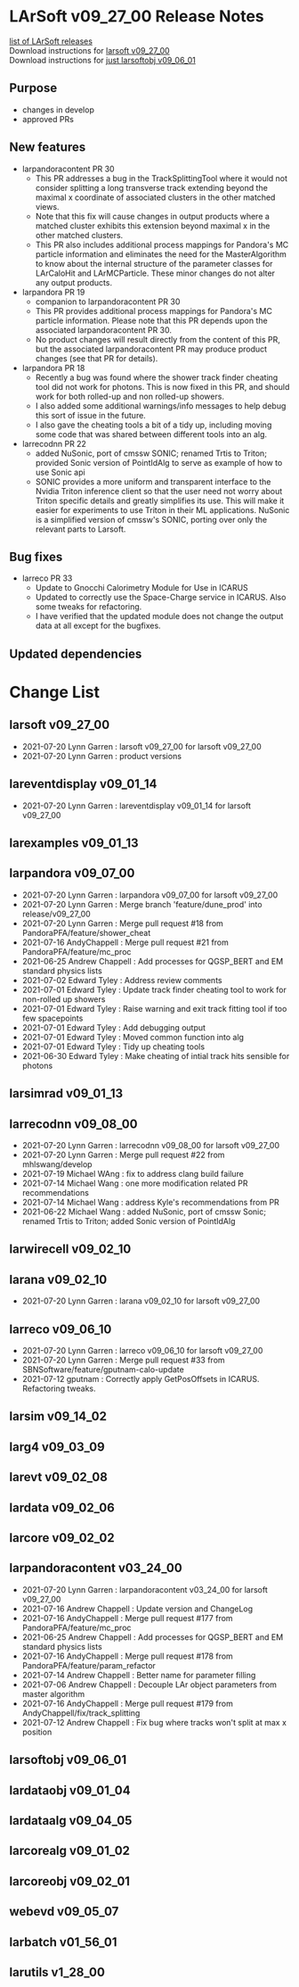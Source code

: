 # LArSoft v09_27_00 Release Notes



[list of LArSoft releases](LArSoft_release_list)  
Download instructions for [larsoft v09_27_00](http://scisoft.fnal.gov/scisoft/bundles/larsoft/v09_27_00/larsoft-v09_27_00.html)  
Download instructions for [just larsoftobj v09_06_01](http://scisoft.fnal.gov/scisoft/bundles/larsoftobj/v09_06_01/larsoftobj-v09_06_01.html)

## Purpose

-   changes in develop
-   approved PRs

## New features

-   larpandoracontent PR 30
    -   This PR addresses a bug in the TrackSplittingTool where it would not consider splitting a long transverse track extending beyond the maximal x coordinate of associated clusters in the other matched views.
    -   Note that this fix will cause changes in output products where a matched cluster exhibits this extension beyond maximal x in the other matched clusters.
    -   This PR also includes additional process mappings for Pandora's MC particle information and eliminates the need for the MasterAlgorithm to know about the internal structure of the parameter classes for LArCaloHit and LArMCParticle. These minor changes do not alter any output products.
-   larpandora PR 19
    -   companion to larpandoracontent PR 30
    -   This PR provides additional process mappings for Pandora's MC particle information. Please note that this PR depends upon the associated larpandoracontent PR 30.
    -   No product changes will result directly from the content of this PR, but the associated larpandoracontent PR may produce product changes (see that PR for details).
-   larpandora PR 18
    -   Recently a bug was found where the shower track finder cheating tool did not work for photons. This is now fixed in this PR, and should work for both rolled-up and non rolled-up showers.
    -   I also added some additional warnings/info messages to help debug this sort of issue in the future.
    -   I also gave the cheating tools a bit of a tidy up, including moving some code that was shared between different tools into an alg.
-   larrecodnn PR 22
    -   added NuSonic, port of cmssw SONIC; renamed Trtis to Triton; provided Sonic version of PointIdAlg to serve as example of how to use Sonic api
    -   SONIC provides a more uniform and transparent interface to the Nvidia Triton inference client so that the user need not worry about Triton specific details and greatly simplifies its use. This will make it easier for experiments to use Triton in their ML applications. NuSonic is a simplified version of cmssw's SONIC, porting over only the relevant parts to Larsoft.

## Bug fixes

-   larreco PR 33
    -   Update to Gnocchi Calorimetry Module for Use in ICARUS
    -   Updated to correctly use the Space-Charge service in ICARUS. Also some tweaks for refactoring.
    -   I have verified that the updated module does not change the output data at all except for the bugfixes.

## Updated dependencies

# Change List

## larsoft v09_27_00

-   2021-07-20 Lynn Garren : larsoft v09_27_00 for larsoft v09_27_00
-   2021-07-20 Lynn Garren : product versions

## lareventdisplay v09_01_14

-   2021-07-20 Lynn Garren : lareventdisplay v09_01_14 for larsoft v09_27_00

## larexamples v09_01_13

## larpandora v09_07_00

-   2021-07-20 Lynn Garren : larpandora v09_07_00 for larsoft v09_27_00
-   2021-07-20 Lynn Garren : Merge branch 'feature/dune_prod' into release/v09_27_00
-   2021-07-20 Lynn Garren : Merge pull request \#18 from PandoraPFA/feature/shower_cheat
-   2021-07-16 AndyChappell : Merge pull request \#21 from PandoraPFA/feature/mc_proc
-   2021-06-25 Andrew Chappell : Add processes for QGSP_BERT and EM standard physics lists
-   2021-07-02 Edward Tyley : Address review comments
-   2021-07-01 Edward Tyley : Update track finder cheating tool to work for non-rolled up showers
-   2021-07-01 Edward Tyley : Raise warning and exit track fitting tool if too few spacepoints
-   2021-07-01 Edward Tyley : Add debugging output
-   2021-07-01 Edward Tyley : Moved common function into alg
-   2021-07-01 Edward Tyley : Tidy up cheating tools
-   2021-06-30 Edward Tyley : Make cheating of intial track hits sensible for photons

## larsimrad v09_01_13

## larrecodnn v09_08_00

-   2021-07-20 Lynn Garren : larrecodnn v09_08_00 for larsoft v09_27_00
-   2021-07-20 Lynn Garren : Merge pull request \#22 from mhlswang/develop
-   2021-07-19 Michael WAng : fix to address clang build failure
-   2021-07-14 Michael Wang : one more modification related PR recommendations
-   2021-07-14 Michael Wang : address Kyle's recommendations from PR
-   2021-06-22 Michael Wang : added NuSonic, port of cmssw Sonic; renamed Trtis to Triton; added Sonic version of PointIdAlg

## larwirecell v09_02_10

## larana v09_02_10

-   2021-07-20 Lynn Garren : larana v09_02_10 for larsoft v09_27_00

## larreco v09_06_10

-   2021-07-20 Lynn Garren : larreco v09_06_10 for larsoft v09_27_00
-   2021-07-20 Lynn Garren : Merge pull request \#33 from SBNSoftware/feature/gputnam-calo-update
-   2021-07-12 gputnam : Correctly apply GetPosOffsets in ICARUS. Refactoring tweaks.

## larsim v09_14_02

## larg4 v09_03_09

## larevt v09_02_08

## lardata v09_02_06

## larcore v09_02_02

## larpandoracontent v03_24_00

-   2021-07-20 Lynn Garren : larpandoracontent v03_24_00 for larsoft v09_27_00
-   2021-07-16 Andrew Chappell : Update version and ChangeLog
-   2021-07-16 AndyChappell : Merge pull request \#177 from PandoraPFA/feature/mc_proc
-   2021-06-25 Andrew Chappell : Add processes for QGSP_BERT and EM standard physics lists
-   2021-07-16 AndyChappell : Merge pull request \#178 from PandoraPFA/feature/param_refactor
-   2021-07-14 Andrew Chappell : Better name for parameter filling
-   2021-07-06 Andrew Chappell : Decouple LAr object parameters from master algorithm
-   2021-07-16 AndyChappell : Merge pull request \#179 from AndyChappell/fix/track_splitting
-   2021-07-12 Andrew Chappell : Fix bug where tracks won't split at max x position

## larsoftobj v09_06_01

## lardataobj v09_01_04

## lardataalg v09_04_05

## larcorealg v09_01_02

## larcoreobj v09_02_01

## webevd v09_05_07

## larbatch v01_56_01

## larutils v1_28_00
